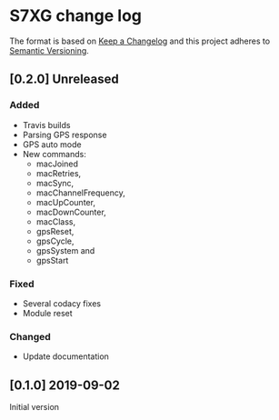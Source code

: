 # S7XG change log

The format is based on [Keep a Changelog](http://keepachangelog.com/)
and this project adheres to [Semantic Versioning](http://semver.org/).

## [0.2.0] Unreleased
### Added
- Travis builds
- Parsing GPS response
- GPS auto mode
- New commands:
  - macJoined
  - macRetries, 
  - macSync, 
  - macChannelFrequency, 
  - macUpCounter, 
  - macDownCounter, 
  - macClass, 
  - gpsReset, 
  - gpsCycle, 
  - gpsSystem and 
  - gpsStart
  
### Fixed
- Several codacy fixes
- Module reset

### Changed
- Update documentation

## [0.1.0] 2019-09-02
Initial version